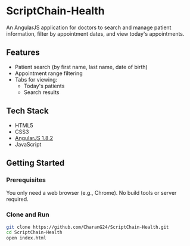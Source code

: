 # ScriptChain-Health

An AngularJS application for doctors to search and manage patient information, filter by appointment dates, and view today's appointments. 

## Features

- Patient search (by first name, last name, date of birth)
- Appointment range filtering
- Tabs for viewing:
  - Today's patients
  - Search results

## Tech Stack

- HTML5
- CSS3
- [AngularJS 1.8.2](https://angularjs.org/)
- JavaScript

## Getting Started

### Prerequisites

You only need a web browser (e.g., Chrome). No build tools or server required.

### Clone and Run

```bash
git clone https://github.com/CharanG24/ScriptChain-Health.git
cd ScriptChain-Health
open index.html

